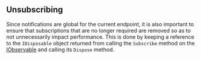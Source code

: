 ## Unsubscribing

Since notifications are global for the current endpoint, it is also important to ensure that subscriptions that are no longer required are removed so as to not unnecessarily impact performance. This is done by keeping a reference to the `IDisposable` object returned from calling the `Subscribe` method on the [IObservable](https://msdn.microsoft.com/en-us/library/dd782981.aspx) and calling its `Dispose` method.